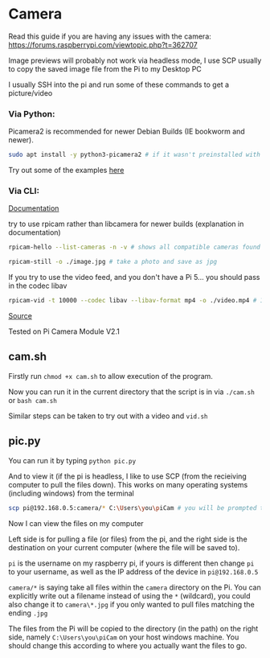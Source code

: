 # Camera 

Read this guide if you are having any issues with the camera: https://forums.raspberrypi.com/viewtopic.php?t=362707

Image previews will probably not work via headless mode, I use SCP usually to copy the saved image file from the Pi to my Desktop PC 

I usually SSH into the pi and run some of these commands to get a picture/video

### Via Python:

Picamera2 is recommended for newer Debian Builds (IE bookworm and newer). 

```bash
sudo apt install -y python3-picamera2 # if it wasn't preinstalled with your system
```

Try out some of the examples [here](https://github.com/raspberrypi/picamera2/tree/main/examples)

### Via CLI:

[Documentation](https://www.raspberrypi.com/documentation/computers/camera_software.html#install-libcamera-and-rpicam-apps)

try to use rpicam rather than libcamera for newer builds (explanation in documentation)

```bash
rpicam-hello --list-cameras -n -v # shows all compatible cameras found
```


```bash
rpicam-still -o ./image.jpg # take a photo and save as jpg
```

If you try to use the video feed, and you don't have a Pi 5... you should pass in the codec libav

```bash
rpicam-vid -t 10000 --codec libav --libav-format mp4 -o ./video.mp4 # 10000 is the number of milliseconds to record
```
[Source](https://projects.raspberrypi.org/en/projects/getting-started-with-picamera/3)

Tested on Pi Camera Module V2.1

## cam.sh 

Firstly run `chmod +x cam.sh` to allow execution of the program.

Now you can run it in the current directory that the script is in via `./cam.sh` or `bash cam.sh`

Similar steps can be taken to try out with a video and `vid.sh`
## pic.py

You can run it by typing `python pic.py` 


And to view it (if the pi is headless, I like to use SCP (from the recieiving computer to pull the files down). This works on many operating systems (including windows) from the terminal
```bash
scp pi@192.168.0.5:camera/* C:\Users\you\piCam # you will be prompted to enter the pi password, and then the file transfer will start
```
Now I can view the files on my computer 

Left side is for pulling a file (or files) from the pi, and the right side is the destination on your current computer (where the file will be saved to). 

```pi``` is the username on my raspberry pi, if yours is different then change ```pi``` to your username, as well as the IP address of the device in ```pi@192.168.0.5``` 

```camera/*``` is saying take all files within the ```camera``` directory on the Pi. You can explicitly write out a filename instead of using the ```*``` (wildcard), you could also change it to ```camera\*.jpg``` if you only wanted to pull files matching the ending ```.jpg``` 

The files from the Pi will be copied to the directory (in the path) on the right side, namely ```C:\Users\you\piCam``` on your host windows machine. You should change this according to where you actually want the files to go. 


